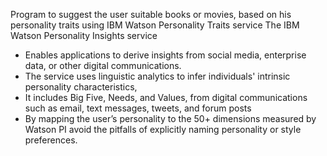 Program to suggest the user suitable books or movies, based on his personality traits using IBM Watson Personality Traits service
The IBM Watson Personality Insights service
 - Enables applications to derive insights from social media, enterprise data, or other digital communications. 
 - The service uses linguistic analytics to infer individuals' intrinsic personality characteristics, 
 - It includes Big Five, Needs, and Values, from digital communications such as email, text messages, tweets, and forum posts
 - By mapping the user’s personality to the 50+ dimensions measured by Watson PI  avoid the pitfalls of explicitly naming personality or style preferences. 
